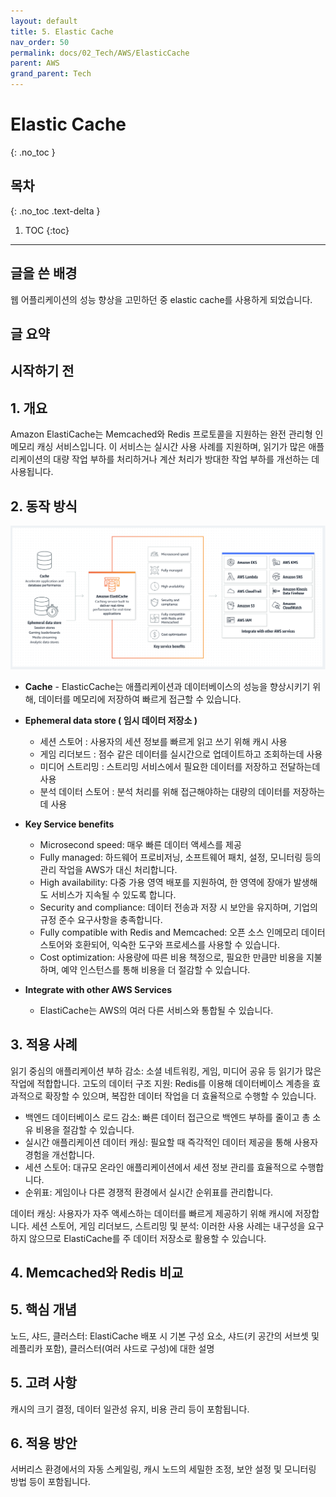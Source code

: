 ```yaml
---
layout: default
title: 5. Elastic Cache
nav_order: 50
permalink: docs/02_Tech/AWS/ElasticCache
parent: AWS
grand_parent: Tech
---
```


# Elastic Cache
{: .no_toc }

## 목차
{: .no_toc .text-delta }

1. TOC
{:toc}

---

## 글을 쓴 배경

웹 어플리케이션의 성능 향상을 고민하던 중 elastic cache를 사용하게 되었습니다.

## 글 요약

## 시작하기 전

## 1. 개요

Amazon ElastiCache는 Memcached와 Redis 프로토콜을 지원하는 완전 관리형 인메모리 캐싱 서비스입니다. 
이 서비스는 실시간 사용 사례를 지원하며, 읽기가 많은 애플리케이션의 대량 작업 부하를 처리하거나 계산 처리가 방대한 작업 부하를 개선하는 데 사용됩니다.

## 2. 동작 방식

![img-1.png](img-1.png)

- **Cache** - ElasticCache는 애플리케이션과 데이터베이스의 성능을 향상시키기 위해, 데이터를 메모리에 저장하여 빠르게 접근할 수 있습니다.
- **Ephemeral data store ( 임시 데이터 저장소 )**
  - 세션 스토어 : 사용자의 세션 정보를 빠르게 읽고 쓰기 위해 캐시 사용
  - 게임 리더보드 : 점수 같은 데이터를 실시간으로 업데이트하고 조회하는데 사용
  - 미디어 스트리밍 : 스트리밍 서비스에서 필요한 데이터를 저장하고 전달하는데 사용
  - 분석 데이터 스토어 : 분석 처리를 위해 접근해야하는 대량의 데이터를 저장하는데 사용


- **Key Service benefits**
  - Microsecond speed: 매우 빠른 데이터 액세스를 제공
  - Fully managed: 하드웨어 프로비저닝, 소프트웨어 패치, 설정, 모니터링 등의 관리 작업을 AWS가 대신 처리합니다.
  - High availability: 다중 가용 영역 배포를 지원하여, 한 영역에 장애가 발생해도 서비스가 지속될 수 있도록 합니다.
  - Security and compliance: 데이터 전송과 저장 시 보안을 유지하며, 기업의 규정 준수 요구사항을 충족합니다.
  - Fully compatible with Redis and Memcached: 오픈 소스 인메모리 데이터 스토어와 호환되어, 익숙한 도구와 프로세스를 사용할 수 있습니다.
  - Cost optimization: 사용량에 따른 비용 책정으로, 필요한 만큼만 비용을 지불하며, 예약 인스턴스를 통해 비용을 더 절감할 수 있습니다.


- **Integrate with other AWS Services**
  - ElastiCache는 AWS의 여러 다른 서비스와 통합될 수 있습니다.

## 3. 적용 사례

읽기 중심의 애플리케이션 부하 감소: 소셜 네트워킹, 게임, 미디어 공유 등 읽기가 많은 작업에 적합합니다.
고도의 데이터 구조 지원: Redis를 이용해 데이터베이스 계층을 효과적으로 확장할 수 있으며, 복잡한 데이터 작업을 더 효율적으로 수행할 수 있습니다.

- 백엔드 데이터베이스 로드 감소: 빠른 데이터 접근으로 백엔드 부하를 줄이고 총 소유 비용을 절감할 수 있습니다.
- 실시간 애플리케이션 데이터 캐싱: 필요할 때 즉각적인 데이터 제공을 통해 사용자 경험을 개선합니다.
- 세션 스토어: 대규모 온라인 애플리케이션에서 세션 정보 관리를 효율적으로 수행합니다.
- 순위표: 게임이나 다른 경쟁적 환경에서 실시간 순위표를 관리합니다.

데이터 캐싱: 사용자가 자주 액세스하는 데이터를 빠르게 제공하기 위해 캐시에 저장합니다.
세션 스토어, 게임 리더보드, 스트리밍 및 분석: 이러한 사용 사례는 내구성을 요구하지 않으므로 ElastiCache를 주 데이터 저장소로 활용할 수 있습니다.

## 4. Memcached와 Redis 비교

## 5. 핵심 개념
노드, 샤드, 클러스터: ElastiCache 배포 시 기본 구성 요소, 샤드(키 공간의 서브셋 및 레플리카 포함), 클러스터(여러 샤드로 구성)에 대한 설명

## 5. 고려 사항

캐시의 크기 결정, 데이터 일관성 유지, 비용 관리 등이 포함됩니다.

## 6. 적용 방안

서버리스 환경에서의 자동 스케일링, 캐시 노드의 세밀한 조정, 보안 설정 및 모니터링 방법 등이 포함됩니다.